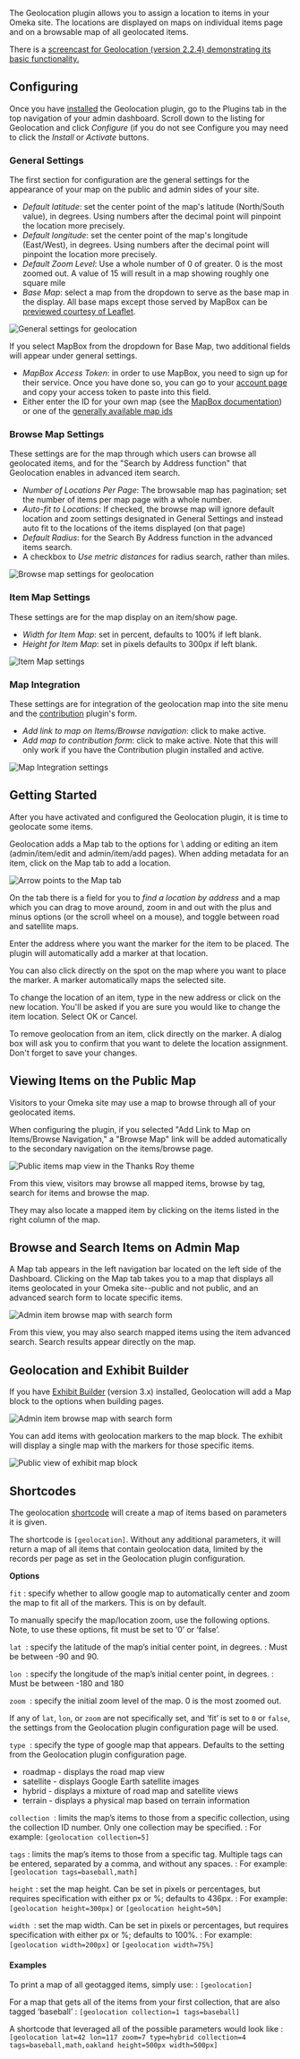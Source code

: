 The Geolocation plugin allows you to assign a location to items in your Omeka site. The locations are displayed on maps on individual items page and on a browsable map of all geolocated items.

There is a [screencast for Geolocation (version 2.2.4) demonstrating its basic functionality.](https://vimeo.com/156298642)


Configuring
-------------------------------------------------------------
Once you have [installed](../Admin/Adding_and_Managing_Plugins.md) the Geolocation plugin, go to the Plugins tab in the top navigation of your admin dashboard. Scroll down to the listing for Geolocation and click *Configure* (if you do not see Configure you may need to click the *Install* or *Activate* buttons.

### General Settings
The first section for configuration are the general settings for the appearance of your map on the public and admin sides of your site.

- *Default latitude*: set the center point of the map's latitude (North/South value), in degrees. Using numbers after the decimal point will pinpoint the location more precisely.
- *Default longitude*: set the center point of the map's longitude (East/West), in degrees. Using numbers after the decimal point will pinpoint the location more precisely.
- *Default Zoom Level*: Use a whole number of 0 of greater. 0 is the most zoomed out. A value of 15 will result in a map showing roughly one square mile
- *Base Map*: select a map from the dropdown to serve as the base map in the display. All base maps except those served by MapBox can be [previewed courtesy of Leaflet](http://leaflet-extras.github.io/leaflet-providers/preview/). 

![General settings for geolocation](../doc_files/plugin_images/geolocation_genset.png)

If you select MapBox from the dropdown for Base Map, two additional fields will appear under general settings. 

- *MapBox Access Token*: in order to use MapBox, you need to sign up for their service. Once you have done so, you can go to your [account page](https://www.mapbox.com/account/) and copy your access token to paste into this field. 
- Either enter the ID for your own map (see the [MapBox documentation](https://www.mapbox.com/api-documentation/#introduction)) or one of the [generally available map ids](https://www.mapbox.com/api-documentation/#maps)

### Browse Map Settings
These settings are for the map through which users can browse all geolocated items, and for the "Search by Address function" that Geolocation enables in advanced item search. 

-   *Number of Locations Per Page*: The browsable map has pagination; set the number of items per map page with a whole number.
-   *Auto-fit to Locations*: If checked, the browse map will ignore default location and zoom settings designated in General Settings and instead auto fit to the locations of the items displayed (on that page)
-   *Default Radius*: for the Search By Address function in the advanced items search.
-   A checkbox to *Use metric distances* for radius search, rather than miles.

![Browse map settings for geolocation](../doc_files/plugin_images/geolocation_brset.png)


### Item Map Settings
These settings are for the map display on an item/show page.

- *Width for Item Map*: set in percent, defaults to 100% if left blank.
- *Height for Item Map*: set in pixels defaults to 300px if left blank. 

![Item Map settings](../doc_files/plugin_images/geolocation_ItemMap.png)

### Map Integration
These settings are for integration of the geolocation map into the site menu and the [contribution](Contribution.md) plugin's form. 

-   *Add link to map on Items/Browse navigation*: click to make active. 
- *Add map to contribution form*: click to make active. Note that this will only work if you have the Contribution plugin installed and active.

![Map Integration settings](../doc_files/plugin_images/geolocation_Mapint.png)

Getting Started
----------------------------------------------------------------
After you have activated and configured the Geolocation plugin, it is time to geolocate some items.

Geolocation adds a Map tab to the options for \ adding or editing an item (admin/item/edit and admin/item/add pages).  When adding metadata for an item, click on the Map tab to add a location.

![Arrow points to the Map tab](../doc_files/plugin_images/geolocation_set1.png)

On the tab there is a field for you to *find a location by address* and a map which you can drag to move around, zoom in and out with the plus and minus options (or the scroll wheel on a mouse), and toggle between road and satellite maps. 

Enter the address where you want the marker for the item to be placed. The plugin will automatically add a marker at that location. 

You can also click directly on the spot on the map where you want to place the marker. A marker automatically maps the selected site.

To change the location of an item, type in the new address or click on the new location. You'll be asked if you are sure you would like to change the item location. Select OK or Cancel.

To remove geolocation from an item, click directly on the marker. A dialog box will ask you to confirm that you want to delete the location assignment. 
Don't forget to save your changes.

Viewing Items on the Public Map 
----------------------------------------------------------------
Visitors to your Omeka site may use a map to browse through all of your geolocated items.

When configuring the plugin, if you selected "Add Link to Map on
Items/Browse Navigation," a "Browse Map" link will be added
automatically to the secondary navigation on the items/browse page.

![Public items map view in the Thanks Roy theme](../doc_files/plugin_images/geolocation_pubbr.png)

From this view, visitors may browse all mapped items, browse by tag, search for items and browse the map.

They may also locate a mapped item by clicking on the items listed in the right column of the map.

Browse and Search Items on Admin Map
----------------------------------------------------------------
A Map tab appears in the left navigation bar located on the left side of the Dashboard. Clicking on the Map tab takes you to a map that displays all items geolocated in your Omeka site--public and not public, and an advanced search form to locate specific items.

![Admin item browse map with search form](../doc_files/plugin_images/geolocation_adminbr.png)

From this view, you may also search mapped items using the item advanced search. Search results appear directly on the map.

Geolocation and Exhibit Builder
--------------------------------
If you have [Exhibit Builder](ExhibitBuilder.md) (version 3.x) installed, Geolocation will add a Map block to the options when building pages. 

![Admin item browse map with search form](../doc_files/plugin_images/geolocation_ex1.png)

You can add items with geolocation markers to the map block. The exhibit will display a single map with the markers for those specific items. 

![Public view of exhibit map block](../doc_files/plugin_images/geolocation_ex2.png)

Shortcodes
-----------------
The geolocation [shortcode](Plugin_Shortcodes.md) will create a map of items based on parameters it is given.

The shortcode is `[geolocation]`. Without any additional parameters, it will return a map of all items that contain geolocation data, limited by the records per page as set in the Geolocation plugin configuration.

**Options**

`fit`
:   specify whether to allow google map to automatically center and zoom the map to fit all of the markers. This is on by default.

To manually specify the map/location zoom, use the following options. Note, to use these options, fit must be set to ‘0’ or ‘false’.

`lat` 
:   specify the latitude of the map’s initial center point, in degrees.
:   Must be between -90 and 90.

`lon` 
:   specify the longitude of the map’s initial center point, in degrees.
:   Must be between -180 and 180

`zoom` 
:   specify the initial zoom level of the map. 0 is the most zoomed out.

If any of `lat`, `lon`, or `zoom` are not specifically set, and ‘fit’ is set to `0` or `false`, the settings from the Geolocation plugin configuration page will be used.

`type` 
:   specify the type of google map that appears. Defaults to the setting from the Geolocation plugin configuration page.
- roadmap - displays the road map view
- satellite - displays Google Earth satellite images
- hybrid - displays a mixture of road map and satellite views
- terrain - displays a physical map based on terrain information

`collection` 
:   limits the map’s items to those from a specific collection, using the collection ID number. Only one collection may be specified.
:   For example: `[geolocation collection=5]`

`tags`
:   limits the map’s items to those from a specific tag. Multiple tags can be entered, separated by a comma, and without any spaces.
:   For example: `[geolocation tags=baseball,math]`

`height`
:   set the map height. Can be set in pixels or percentages, but requires specification with either px or %; defaults to 436px.
:   For example: `[geolocation height=300px]` or `[geolocation height=50%]`

`width` 
:   set the map width. Can be set in pixels or percentages, but requires specification with either px or %; defaults to 100%.
:   For example: `[geolocation width=200px]` or `[geolocation width=75%]`

#### Examples

To print a map of all geotagged items, simply use: 
:  `[geolocation]`

For a map that gets all of the items from your first collection, that are also tagged ‘baseball’
: `[geolocation collection=1 tags=baseball]`
 
A shortcode that leveraged all of the possible parameters would look like
:    `[geolocation lat=42 lon=117 zoom=7 type=hybrid collection=4 tags=baseball,math,oakland height=500px width=500px]`
